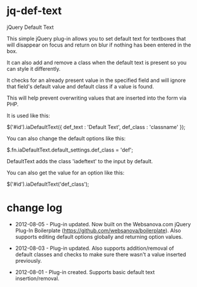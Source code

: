 jq-def-text
===========

jQuery Default Text

This simple jQuery plug-in allows you to set default text for textboxes that will disappear on focus and return on blur if nothing has been entered in the box.

It can also add and remove a class when the default text is present so you can style it differently.

It checks for an already present value in the specified field and will ignore that field's default value and default class if a value is found.

This will help prevent overwriting values that are inserted into the form via PHP.

It is used like this:

$('#id').iaDefaultText({
  def_text : 'Default Text',
  def_class : 'classname'
});

You can also change the default options like this:

$.fn.iaDefaultText.default_settings.def_class = 'def';

DefaultText adds the class 'iadeftext' to the input by default.

You can also get the value for an option like this:

$('#id').iaDefaultText('def_class');

change log
==========

 - 2012-08-05 - Plug-in updated. Now built on the Websanova.com jQuery Plug-In Boilerplate (https://github.com/websanova/boilerplate). Also supports editing default options globally and returning option values.

 - 2012-08-03 - Plug-in updated. Also supports addition/removal of default classes and checks to make sure there wasn't a value inserted previously.

 - 2012-08-01 - Plug-in created. Supports basic default text insertion/removal.